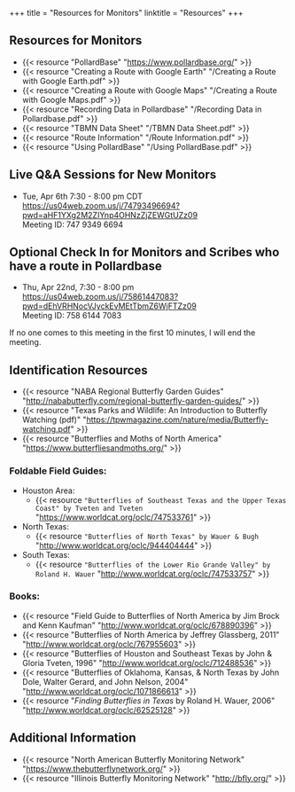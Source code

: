 +++
title = "Resources for Monitors"
linktitle = "Resources"
+++

## Resources for Monitors

- {{< resource "PollardBase" "https://www.pollardbase.org/" >}}
- {{< resource "Creating a Route with Google Earth" "/Creating a Route with Google Earth.pdf" >}}
- {{< resource "Creating a Route with Google Maps" "/Creating a Route with Google Maps.pdf" >}}
- {{< resource "Recording Data in Pollardbase" "/Recording Data in Pollardbase.pdf" >}}
- {{< resource "TBMN Data Sheet" "/TBMN Data Sheet.pdf" >}}
- {{< resource "Route Information" "/Route Information.pdf" >}}
- {{< resource "Using PollardBase" "/Using PollardBase.pdf" >}}

## Live Q&A Sessions for New Monitors

- Tue, Apr 6th 7:30 - 8:00 pm CDT  
https://us04web.zoom.us/j/74793496694?pwd=aHF1YXg2M2ZIYnp4OHNzZjZEWGtUZz09  
Meeting ID: 747 9349 6694

## Optional Check In for Monitors and Scribes who have a route in Pollardbase

- Thu, Apr 22nd, 7:30 - 8:00 pm  
https://us04web.zoom.us/j/75861447083?pwd=dEhVRHNocVJyckEvMEtTbmZ6WjFTZz09  
Meeting ID: 758 6144 7083

If no one comes to this meeting in the first 10 minutes, I will end the meeting.

## Identification Resources

- {{< resource "NABA Regional Butterfly Garden Guides" "http://nababutterfly.com/regional-butterfly-garden-guides/" >}}
- {{< resource "Texas Parks and Wildlife: An Introduction to Butterfly Watching (pdf)" "https://tpwmagazine.com/nature/media/Butterfly-watching.pdf" >}}
- {{< resource "Butterflies and Moths of North America" "https://www.butterfliesandmoths.org/" >}}

### Foldable Field Guides:
      
- Houston Area:
  - {{< resource `"Butterflies of Southeast Texas and the Upper Texas Coast" by Tveten and Tveten` "https://www.worldcat.org/oclc/747533761" >}}
- North Texas:
  - {{< resource `"Butterflies of North Texas" by Wauer & Bugh` "http://www.worldcat.org/oclc/944404444" >}}
- South Texas:
  - {{< resource `"Butterflies of the Lower Rio Grande Valley" by Roland H. Wauer` "http://www.worldcat.org/oclc/747533757" >}}

### Books:

- {{< resource "Field Guide to Butterflies of North America by Jim Brock and Kenn Kaufman" "http://www.worldcat.org/oclc/678890396" >}}
- {{< resource "Butterflies of North America by Jeffrey Glassberg, 2011" "http://www.worldcat.org/oclc/767955603" >}}
- {{< resource "Butterflies of Houston and Southeast Texas by John & Gloria Tveten, 1996" "http://www.worldcat.org/oclc/712488536" >}}
- {{< resource "Butterflies of Oklahoma, Kansas, & North Texas by John Dole, Walter Gerard, and John Nelson, 2004" "http://www.worldcat.org/oclc/1071866613" >}}
- {{< resource "_Finding Butterflies in Texas_ by Roland H. Wauer, 2006" "http://www.worldcat.org/oclc/62525128" >}}

## Additional Information

- {{< resource "North American Butterfly Monitoring Network" "https://www.thebutterflynetwork.org/" >}}
- {{< resource "Illinois Butterfly Monitoring Network" "http://bfly.org/" >}}
